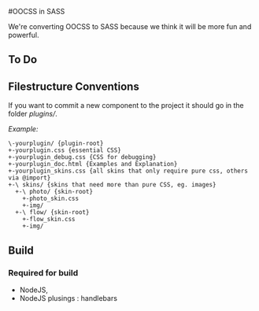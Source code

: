 #OOCSS in SASS

We're converting OOCSS to SASS because we think it will be more fun and powerful.

## To Do


## Filestructure Conventions

If you want to commit a new component to the project it should go in the folder *plugins/<component name>*. 

_Example:_  

    \-yourplugin/ {plugin-root}  
    +-yourplugin.css {essential CSS}  
    +-yourplugin_debug.css {CSS for debugging} 
    +-yourplugin_doc.html {Examples and Explanation}  
    +-yourplugin_skins.css {all skins that only require pure css, others via @import}  
    +-\ skins/ {skins that need more than pure CSS, eg. images}  
      +-\ photo/ {skin-root}  
        +-photo_skin.css  
        +-img/  
      +-\ flow/ {skin-root}  
        +-flow_skin.css  
        +-img/

## Build

### Required for build
- NodeJS,
- NodeJS plusings : handlebars



